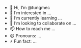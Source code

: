 - 👋 Hi, I’m @tungmec
- 👀 I’m interested in ...
- 🌱 I’m currently learning ...
- 💞️ I’m looking to collaborate on ...
- 📫 How to reach me ...
- 😄 Pronouns: ...
- ⚡ Fun fact: ...

<!---
tungmec/tungmec is a ✨ special ✨ repository because its `README.md` (this file) appears on your GitHub profile.
You can click the Preview link to take a look at your changes.
--->
